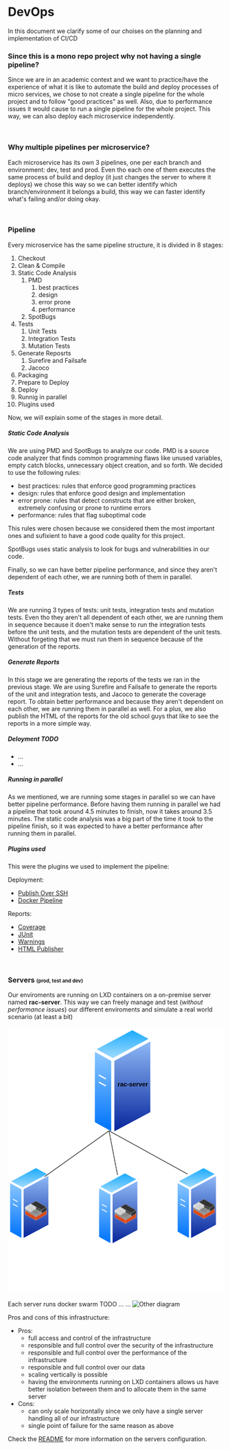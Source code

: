 # DevOps
In this document we clarify some of our choises on the planning and implementation of CI/CD

### Since this is a mono repo project why not having a single pipeline?
Since we are in an academic context and we want to practice/have the experience of what it is like to automate the build and deploy processes of micro services, we chose to not create a single pipeline for the whole project and to follow "good practices" as well. Also, due to performance issues it would cause to run a single pipeline for the whole project. This way, we can also deploy each microservice independently.

<br>

### Why multiple pipelines per microservice?
Each microservice has its own 3 pipelines, one per each branch and environment: dev, test and prod. Even tho each one of them executes the same process of build and deploy (it just changes the server to where it deploys) we chose this way so we can better identify which branch/environment it belongs a build, this way we can faster identify what's failing and/or doing okay.

<br>

### Pipeline 
Every microservice has the same pipeline structure, it is divided in 8 stages:
 1. Checkout
 2. Clean & Compile
 3. Static Code Analysis
     1. PMD
         1. best practices
         2. design
         3. error prone
         4. performance
     3. SpotBugs
 4. Tests
     1. Unit Tests
     2. Integration Tests
     3. Mutation Tests
 5. Generate Reposrts
     1. Surefire and Failsafe
     2. Jacoco
 6. Packaging
 7. Prepare to Deploy
 8. Deploy
 9. Runnig in parallel
 10. Plugins used

Now, we will explain some of the stages in more detail.

##### Static Code Analysis
We are using PMD and SpotBugs to analyze our code. PMD is a source code analyzer that finds common programming flaws like unused variables, empty catch blocks, unnecessary object creation, and so forth. We decided to use the following rules: 
- best practices: rules that enforce good programming practices
- design: rules that enforce good design and implementation
- error prone: rules that detect constructs that are either broken, extremely confusing or prone to runtime errors
- performance: rules that flag suboptimal code

This rules were chosen because we considered them the most important ones and sufixient to have a good code quality for this project.

SpotBugs uses static analysis to look for bugs and vulnerabilities in our code.

Finally, so we can have better pipeline performance, and since they aren't dependent of each other, we are running both of them in parallel.

##### Tests
We are running 3 types of tests: unit tests, integration tests and mutation tests. Even tho they aren't all dependent of each other, we are running them in sequence because it doen't make sense to run the integration tests before the unit tests, and the mutation tests are dependent of the unit tests. Without forgeting that we must run them in sequence because of the generation of the reports.

##### Generate Reports
In this stage we are generating the reports of the tests we ran in the previous stage. We are using Surefire and Failsafe to generate the reports of the unit and integration tests, and Jacoco to generate the coverage report. To obtain better performance and because they aren't dependent on each other, we are running them in parallel as well.
For a plus, we also publish the HTML of the reports for the old school guys that like to see the reports in a more simple way.

##### Deloyment TODO
- ...
- ...

##### Running in parallel
As we mentioned, we are running some stages in parallel so we can have better pipeline performance. Before having them running in parallel we had a pipeline that took around 4.5 minutes to finish, now it takes around 3.5 minutes. The static code analysis was a big part of the time it took to the pipeline finish, so it was expected to have a better performance after running them in parallel. 

##### Plugins used
This were the plugins we used to implement the pipeline:

Deployment:
- [Publish Over SSH](https://plugins.jenkins.io/publish-over-ssh/)
- [Docker Pipeline](https://plugins.jenkins.io/docker-workflow/)

Reports:
- [Coverage](https://plugins.jenkins.io/coverage/)
- [JUnit](https://plugins.jenkins.io/junit/)
- [Warnings](https://plugins.jenkins.io/warnings-ng/)
- [HTML Publisher](https://plugins.jenkins.io/htmlpublisher/)

<br>

### Servers <small><small>(prod, test and dev)</small></small>
Our enviroments are running on LXD containers on a on-premise server named **rac-server**. This way we can freely manage and test (*without performance issues*) our different enviroments and simulate a real world scenario (at least a bit)

![Deployment Servers](./assets/deploymentServers.svg)

Each server runs docker swarm TODO ...
...
![Other diagram](./assets/otherdiagram.svg)

Pros and cons of this infrastructure:
- Pros:
    - full access and control of the infrastructure
    - responsible and full control over the security of the infrastructure
    - responsible and full control over the performance of the infrastructure
    - responsible and full control over our data
    - scaling vertically is possible
    - having the environments running on LXD containers allows us have better isolation between them and to allocate them in the same server
- Cons:
    - can only scale horizontally since we only have a single server handling all of our infrastructure
    - single point of failure for the same reason as above

Check the [README](../../serversConfig/README.md) for more information on the servers configuration.
```